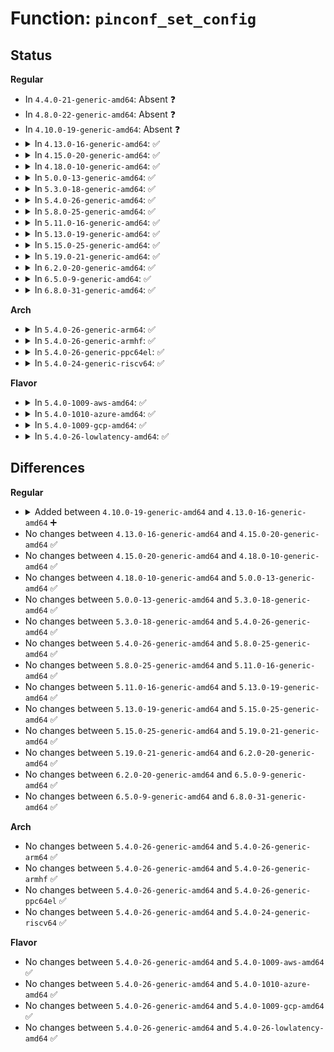 # Function: <code>pinconf_set_config</code>

## Status
<b>Regular</b>
<ul>
<li>
In <code>4.4.0-21-generic-amd64</code>: Absent ❓
</li>
<li>
In <code>4.8.0-22-generic-amd64</code>: Absent ❓
</li>
<li>
In <code>4.10.0-19-generic-amd64</code>: Absent ❓
</li>
<li>
<details>
<summary>In <code>4.13.0-16-generic-amd64</code>: ✅</summary>

```c
int pinconf_set_config(struct pinctrl_dev * pctldev, unsigned int pin, long unsigned int * configs, size_t nconfigs)
```

```json
{
  "name": "pinconf_set_config",
  "collision_type": "Unique Global",
  "inline_type": "No",
  "funcs": [
    {
      "addr": 18446744071583639472,
      "name": "pinconf_set_config",
      "external": true,
      "loc": "drivers/pinctrl/pinconf.c:202",
      "file": "drivers/pinctrl/pinconf.c",
      "inline": "seen, unknown",
      "caller_inline": [],
      "caller_func": [
        "drivers/pinctrl/core.c:pinctrl_gpio_set_config"
      ]
    }
  ],
  "symbols": [
    {
      "addr": 18446744071583639472,
      "name": "pinconf_set_config",
      "section": ".text",
      "bind": "STB_GLOBAL",
      "size": 33
    }
  ]
}
```
</details>
</li>
<li>
<details>
<summary>In <code>4.15.0-20-generic-amd64</code>: ✅</summary>

```c
int pinconf_set_config(struct pinctrl_dev * pctldev, unsigned int pin, long unsigned int * configs, size_t nconfigs)
```

```json
{
  "name": "pinconf_set_config",
  "collision_type": "Unique Global",
  "inline_type": "No",
  "funcs": [
    {
      "addr": 18446744071583885888,
      "name": "pinconf_set_config",
      "external": true,
      "loc": "drivers/pinctrl/pinconf.c:202",
      "file": "drivers/pinctrl/pinconf.c",
      "inline": "seen, unknown",
      "caller_inline": [],
      "caller_func": [
        "drivers/pinctrl/core.c:pinctrl_gpio_set_config"
      ]
    }
  ],
  "symbols": [
    {
      "addr": 18446744071583885888,
      "name": "pinconf_set_config",
      "section": ".text",
      "bind": "STB_GLOBAL",
      "size": 44
    }
  ]
}
```
</details>
</li>
<li>
<details>
<summary>In <code>4.18.0-10-generic-amd64</code>: ✅</summary>

```c
int pinconf_set_config(struct pinctrl_dev * pctldev, unsigned int pin, long unsigned int * configs, size_t nconfigs)
```

```json
{
  "name": "pinconf_set_config",
  "collision_type": "Unique Global",
  "inline_type": "No",
  "funcs": [
    {
      "addr": 18446744071584086560,
      "name": "pinconf_set_config",
      "external": true,
      "loc": "drivers/pinctrl/pinconf.c:202",
      "file": "drivers/pinctrl/pinconf.c",
      "inline": "seen, unknown",
      "caller_inline": [],
      "caller_func": [
        "drivers/pinctrl/core.c:pinctrl_gpio_set_config"
      ]
    }
  ],
  "symbols": [
    {
      "addr": 18446744071584086560,
      "name": "pinconf_set_config",
      "section": ".text",
      "bind": "STB_GLOBAL",
      "size": 44
    }
  ]
}
```
</details>
</li>
<li>
<details>
<summary>In <code>5.0.0-13-generic-amd64</code>: ✅</summary>

```c
int pinconf_set_config(struct pinctrl_dev * pctldev, unsigned int pin, long unsigned int * configs, size_t nconfigs)
```

```json
{
  "name": "pinconf_set_config",
  "collision_type": "Unique Global",
  "inline_type": "No",
  "funcs": [
    {
      "addr": 18446744071584171152,
      "name": "pinconf_set_config",
      "external": true,
      "loc": "drivers/pinctrl/pinconf.c:202",
      "file": "drivers/pinctrl/pinconf.c",
      "inline": "seen, unknown",
      "caller_inline": [],
      "caller_func": [
        "drivers/pinctrl/core.c:pinctrl_gpio_set_config"
      ]
    }
  ],
  "symbols": [
    {
      "addr": 18446744071584171152,
      "name": "pinconf_set_config",
      "section": ".text",
      "bind": "STB_GLOBAL",
      "size": 44
    }
  ]
}
```
</details>
</li>
<li>
<details>
<summary>In <code>5.3.0-18-generic-amd64</code>: ✅</summary>

```c
int pinconf_set_config(struct pinctrl_dev * pctldev, unsigned int pin, long unsigned int * configs, size_t nconfigs)
```

```json
{
  "name": "pinconf_set_config",
  "collision_type": "Unique Global",
  "inline_type": "No",
  "funcs": [
    {
      "addr": 18446744071584359824,
      "name": "pinconf_set_config",
      "external": true,
      "loc": "drivers/pinctrl/pinconf.c:200",
      "file": "drivers/pinctrl/pinconf.c",
      "inline": "seen, unknown",
      "caller_inline": [],
      "caller_func": [
        "drivers/pinctrl/core.c:pinctrl_gpio_set_config"
      ]
    }
  ],
  "symbols": [
    {
      "addr": 18446744071584359824,
      "name": "pinconf_set_config",
      "section": ".text",
      "bind": "STB_GLOBAL",
      "size": 44
    }
  ]
}
```
</details>
</li>
<li>
<details>
<summary>In <code>5.4.0-26-generic-amd64</code>: ✅</summary>

```c
int pinconf_set_config(struct pinctrl_dev * pctldev, unsigned int pin, long unsigned int * configs, size_t nconfigs)
```

```json
{
  "name": "pinconf_set_config",
  "collision_type": "Unique Global",
  "inline_type": "No",
  "funcs": [
    {
      "addr": 18446744071584494624,
      "name": "pinconf_set_config",
      "external": true,
      "loc": "drivers/pinctrl/pinconf.c:200",
      "file": "drivers/pinctrl/pinconf.c",
      "inline": "seen, unknown",
      "caller_inline": [],
      "caller_func": [
        "drivers/pinctrl/core.c:pinctrl_gpio_set_config"
      ]
    }
  ],
  "symbols": [
    {
      "addr": 18446744071584494624,
      "name": "pinconf_set_config",
      "section": ".text",
      "bind": "STB_GLOBAL",
      "size": 44
    }
  ]
}
```
</details>
</li>
<li>
<details>
<summary>In <code>5.8.0-25-generic-amd64</code>: ✅</summary>

```c
int pinconf_set_config(struct pinctrl_dev * pctldev, unsigned int pin, long unsigned int * configs, size_t nconfigs)
```

```json
{
  "name": "pinconf_set_config",
  "collision_type": "Unique Global",
  "inline_type": "No",
  "funcs": [
    {
      "addr": 18446744071585159696,
      "name": "pinconf_set_config",
      "external": true,
      "loc": "drivers/pinctrl/pinconf.c:200",
      "file": "drivers/pinctrl/pinconf.c",
      "inline": "seen, unknown",
      "caller_inline": [],
      "caller_func": [
        "drivers/pinctrl/core.c:pinctrl_gpio_set_config"
      ]
    }
  ],
  "symbols": [
    {
      "addr": 18446744071585159696,
      "name": "pinconf_set_config",
      "section": ".text",
      "bind": "STB_GLOBAL",
      "size": 44
    }
  ]
}
```
</details>
</li>
<li>
<details>
<summary>In <code>5.11.0-16-generic-amd64</code>: ✅</summary>

```c
int pinconf_set_config(struct pinctrl_dev * pctldev, unsigned int pin, long unsigned int * configs, size_t nconfigs)
```

```json
{
  "name": "pinconf_set_config",
  "collision_type": "Unique Global",
  "inline_type": "No",
  "funcs": [
    {
      "addr": 18446744071585309440,
      "name": "pinconf_set_config",
      "external": true,
      "loc": "drivers/pinctrl/pinconf.c:200",
      "file": "drivers/pinctrl/pinconf.c",
      "inline": "seen, unknown",
      "caller_inline": [],
      "caller_func": [
        "drivers/pinctrl/core.c:pinctrl_gpio_set_config"
      ]
    }
  ],
  "symbols": [
    {
      "addr": 18446744071585309440,
      "name": "pinconf_set_config",
      "section": ".text",
      "bind": "STB_GLOBAL",
      "size": 44
    }
  ]
}
```
</details>
</li>
<li>
<details>
<summary>In <code>5.13.0-19-generic-amd64</code>: ✅</summary>

```c
int pinconf_set_config(struct pinctrl_dev * pctldev, unsigned int pin, long unsigned int * configs, size_t nconfigs)
```

```json
{
  "name": "pinconf_set_config",
  "collision_type": "Unique Global",
  "inline_type": "No",
  "funcs": [
    {
      "addr": 18446744071585193952,
      "name": "pinconf_set_config",
      "external": true,
      "loc": "drivers/pinctrl/pinconf.c:200",
      "file": "drivers/pinctrl/pinconf.c",
      "inline": "seen, unknown",
      "caller_inline": [],
      "caller_func": [
        "drivers/pinctrl/core.c:pinctrl_gpio_set_config"
      ]
    }
  ],
  "symbols": [
    {
      "addr": 18446744071585193952,
      "name": "pinconf_set_config",
      "section": ".text",
      "bind": "STB_GLOBAL",
      "size": 44
    }
  ]
}
```
</details>
</li>
<li>
<details>
<summary>In <code>5.15.0-25-generic-amd64</code>: ✅</summary>

```c
int pinconf_set_config(struct pinctrl_dev * pctldev, unsigned int pin, long unsigned int * configs, size_t nconfigs)
```

```json
{
  "name": "pinconf_set_config",
  "collision_type": "Unique Global",
  "inline_type": "No",
  "funcs": [
    {
      "addr": 18446744071585647952,
      "name": "pinconf_set_config",
      "external": true,
      "loc": "drivers/pinctrl/pinconf.c:200",
      "file": "drivers/pinctrl/pinconf.c",
      "inline": "seen, unknown",
      "caller_inline": [],
      "caller_func": [
        "drivers/pinctrl/core.c:pinctrl_gpio_set_config"
      ]
    }
  ],
  "symbols": [
    {
      "addr": 18446744071585647952,
      "name": "pinconf_set_config",
      "section": ".text",
      "bind": "STB_GLOBAL",
      "size": 44
    }
  ]
}
```
</details>
</li>
<li>
<details>
<summary>In <code>5.19.0-21-generic-amd64</code>: ✅</summary>

```c
int pinconf_set_config(struct pinctrl_dev * pctldev, unsigned int pin, long unsigned int * configs, size_t nconfigs)
```

```json
{
  "name": "pinconf_set_config",
  "collision_type": "Unique Global",
  "inline_type": "No",
  "funcs": [
    {
      "addr": 18446744071586809472,
      "name": "pinconf_set_config",
      "external": true,
      "loc": "drivers/pinctrl/pinconf.c:200",
      "file": "drivers/pinctrl/pinconf.c",
      "inline": "seen, unknown",
      "caller_inline": [],
      "caller_func": [
        "drivers/pinctrl/core.c:pinctrl_gpio_set_config"
      ]
    }
  ],
  "symbols": [
    {
      "addr": 18446744071586809472,
      "name": "pinconf_set_config",
      "section": ".text",
      "bind": "STB_GLOBAL",
      "size": 68
    }
  ]
}
```
</details>
</li>
<li>
<details>
<summary>In <code>6.2.0-20-generic-amd64</code>: ✅</summary>

```c
int pinconf_set_config(struct pinctrl_dev * pctldev, unsigned int pin, long unsigned int * configs, size_t nconfigs)
```

```json
{
  "name": "pinconf_set_config",
  "collision_type": "Unique Global",
  "inline_type": "No",
  "funcs": [
    {
      "addr": 18446744071587947824,
      "name": "pinconf_set_config",
      "external": true,
      "loc": "drivers/pinctrl/pinconf.c:200",
      "file": "drivers/pinctrl/pinconf.c",
      "inline": "seen, unknown",
      "caller_inline": [],
      "caller_func": [
        "drivers/pinctrl/core.c:pinctrl_gpio_set_config"
      ]
    }
  ],
  "symbols": [
    {
      "addr": 18446744071587947824,
      "name": "pinconf_set_config",
      "section": ".text",
      "bind": "STB_GLOBAL",
      "size": 68
    }
  ]
}
```
</details>
</li>
<li>
<details>
<summary>In <code>6.5.0-9-generic-amd64</code>: ✅</summary>

```c
int pinconf_set_config(struct pinctrl_dev * pctldev, unsigned int pin, long unsigned int * configs, size_t nconfigs)
```

```json
{
  "name": "pinconf_set_config",
  "collision_type": "Unique Global",
  "inline_type": "No",
  "funcs": [
    {
      "addr": 18446744071588222080,
      "name": "pinconf_set_config",
      "external": true,
      "loc": "drivers/pinctrl/pinconf.c:200",
      "file": "drivers/pinctrl/pinconf.c",
      "inline": "seen, unknown",
      "caller_inline": [],
      "caller_func": [
        "drivers/pinctrl/core.c:pinctrl_gpio_set_config"
      ]
    }
  ],
  "symbols": [
    {
      "addr": 18446744071588222080,
      "name": "pinconf_set_config",
      "section": ".text",
      "bind": "STB_GLOBAL",
      "size": 68
    }
  ]
}
```
</details>
</li>
<li>
<details>
<summary>In <code>6.8.0-31-generic-amd64</code>: ✅</summary>

```c
int pinconf_set_config(struct pinctrl_dev * pctldev, unsigned int pin, long unsigned int * configs, size_t nconfigs)
```

```json
{
  "name": "pinconf_set_config",
  "collision_type": "Unique Global",
  "inline_type": "No",
  "funcs": [
    {
      "addr": 18446744071588514864,
      "name": "pinconf_set_config",
      "external": true,
      "loc": "drivers/pinctrl/pinconf.c:202",
      "file": "drivers/pinctrl/pinconf.c",
      "inline": "seen, unknown",
      "caller_inline": [],
      "caller_func": [
        "drivers/pinctrl/core.c:pinctrl_gpio_set_config"
      ]
    }
  ],
  "symbols": [
    {
      "addr": 18446744071588514864,
      "name": "pinconf_set_config",
      "section": ".text",
      "bind": "STB_GLOBAL",
      "size": 68
    }
  ]
}
```
</details>
</li>
</ul>
<b>Arch</b>
<ul>
<li>
<details>
<summary>In <code>5.4.0-26-generic-arm64</code>: ✅</summary>

```c
int pinconf_set_config(struct pinctrl_dev * pctldev, unsigned int pin, long unsigned int * configs, size_t nconfigs)
```

```json
{
  "name": "pinconf_set_config",
  "collision_type": "Unique Global",
  "inline_type": "No",
  "funcs": [
    {
      "addr": 18446603336496514776,
      "name": "pinconf_set_config",
      "external": true,
      "loc": "drivers/pinctrl/pinconf.c:200",
      "file": "drivers/pinctrl/pinconf.c",
      "inline": "seen, unknown",
      "caller_inline": [],
      "caller_func": [
        "drivers/pinctrl/core.c:pinctrl_gpio_set_config"
      ]
    }
  ],
  "symbols": [
    {
      "addr": 18446603336496514776,
      "name": "pinconf_set_config",
      "section": ".text",
      "bind": "STB_GLOBAL",
      "size": 104
    }
  ]
}
```
</details>
</li>
<li>
<details>
<summary>In <code>5.4.0-26-generic-armhf</code>: ✅</summary>

```c
int pinconf_set_config(struct pinctrl_dev * pctldev, unsigned int pin, long unsigned int * configs, size_t nconfigs)
```

```json
{
  "name": "pinconf_set_config",
  "collision_type": "Unique Global",
  "inline_type": "No",
  "funcs": [
    {
      "addr": 3229819804,
      "name": "pinconf_set_config",
      "external": true,
      "loc": "drivers/pinctrl/pinconf.c:200",
      "file": "drivers/pinctrl/pinconf.c",
      "inline": "seen, unknown",
      "caller_inline": [],
      "caller_func": [
        "drivers/pinctrl/core.c:pinctrl_gpio_set_config"
      ]
    }
  ],
  "symbols": [
    {
      "addr": 3229819804,
      "name": "pinconf_set_config",
      "section": ".text",
      "bind": "STB_GLOBAL",
      "size": 68
    }
  ]
}
```
</details>
</li>
<li>
<details>
<summary>In <code>5.4.0-26-generic-ppc64el</code>: ✅</summary>

```c
int pinconf_set_config(struct pinctrl_dev * pctldev, unsigned int pin, long unsigned int * configs, size_t nconfigs)
```

```json
{
  "name": "pinconf_set_config",
  "collision_type": "Unique Global",
  "inline_type": "No",
  "funcs": [
    {
      "addr": 13835058055290733024,
      "name": "pinconf_set_config",
      "external": true,
      "loc": "drivers/pinctrl/pinconf.c:200",
      "file": "drivers/pinctrl/pinconf.c",
      "inline": "seen, unknown",
      "caller_inline": [],
      "caller_func": [
        "drivers/pinctrl/core.c:pinctrl_gpio_set_config"
      ]
    }
  ],
  "symbols": [
    {
      "addr": 13835058055290733024,
      "name": "pinconf_set_config",
      "section": ".text",
      "bind": "STB_GLOBAL",
      "size": 100
    }
  ]
}
```
</details>
</li>
<li>
<details>
<summary>In <code>5.4.0-24-generic-riscv64</code>: ✅</summary>

```c
int pinconf_set_config(struct pinctrl_dev * pctldev, unsigned int pin, long unsigned int * configs, size_t nconfigs)
```

```json
{
  "name": "pinconf_set_config",
  "collision_type": "Unique Global",
  "inline_type": "No",
  "funcs": [
    {
      "addr": 18446743936275431792,
      "name": "pinconf_set_config",
      "external": true,
      "loc": "drivers/pinctrl/pinconf.c:200",
      "file": "drivers/pinctrl/pinconf.c",
      "inline": "seen, unknown",
      "caller_inline": [],
      "caller_func": [
        "drivers/pinctrl/core.c:pinctrl_gpio_set_config"
      ]
    }
  ],
  "symbols": [
    {
      "addr": 18446743936275431792,
      "name": "pinconf_set_config",
      "section": ".text",
      "bind": "STB_GLOBAL",
      "size": 78
    }
  ]
}
```
</details>
</li>
</ul>
<b>Flavor</b>
<ul>
<li>
<details>
<summary>In <code>5.4.0-1009-aws-amd64</code>: ✅</summary>

```c
int pinconf_set_config(struct pinctrl_dev * pctldev, unsigned int pin, long unsigned int * configs, size_t nconfigs)
```

```json
{
  "name": "pinconf_set_config",
  "collision_type": "Unique Global",
  "inline_type": "No",
  "funcs": [
    {
      "addr": 18446744071584463376,
      "name": "pinconf_set_config",
      "external": true,
      "loc": "drivers/pinctrl/pinconf.c:200",
      "file": "drivers/pinctrl/pinconf.c",
      "inline": "seen, unknown",
      "caller_inline": [],
      "caller_func": [
        "drivers/pinctrl/core.c:pinctrl_gpio_set_config"
      ]
    }
  ],
  "symbols": [
    {
      "addr": 18446744071584463376,
      "name": "pinconf_set_config",
      "section": ".text",
      "bind": "STB_GLOBAL",
      "size": 44
    }
  ]
}
```
</details>
</li>
<li>
<details>
<summary>In <code>5.4.0-1010-azure-amd64</code>: ✅</summary>

```c
int pinconf_set_config(struct pinctrl_dev * pctldev, unsigned int pin, long unsigned int * configs, size_t nconfigs)
```

```json
{
  "name": "pinconf_set_config",
  "collision_type": "Unique Global",
  "inline_type": "No",
  "funcs": [
    {
      "addr": 18446744071584399056,
      "name": "pinconf_set_config",
      "external": true,
      "loc": "drivers/pinctrl/pinconf.c:200",
      "file": "drivers/pinctrl/pinconf.c",
      "inline": "seen, unknown",
      "caller_inline": [],
      "caller_func": [
        "drivers/pinctrl/core.c:pinctrl_gpio_set_config"
      ]
    }
  ],
  "symbols": [
    {
      "addr": 18446744071584399056,
      "name": "pinconf_set_config",
      "section": ".text",
      "bind": "STB_GLOBAL",
      "size": 44
    }
  ]
}
```
</details>
</li>
<li>
<details>
<summary>In <code>5.4.0-1009-gcp-amd64</code>: ✅</summary>

```c
int pinconf_set_config(struct pinctrl_dev * pctldev, unsigned int pin, long unsigned int * configs, size_t nconfigs)
```

```json
{
  "name": "pinconf_set_config",
  "collision_type": "Unique Global",
  "inline_type": "No",
  "funcs": [
    {
      "addr": 18446744071584446288,
      "name": "pinconf_set_config",
      "external": true,
      "loc": "drivers/pinctrl/pinconf.c:200",
      "file": "drivers/pinctrl/pinconf.c",
      "inline": "seen, unknown",
      "caller_inline": [],
      "caller_func": [
        "drivers/pinctrl/core.c:pinctrl_gpio_set_config"
      ]
    }
  ],
  "symbols": [
    {
      "addr": 18446744071584446288,
      "name": "pinconf_set_config",
      "section": ".text",
      "bind": "STB_GLOBAL",
      "size": 44
    }
  ]
}
```
</details>
</li>
<li>
<details>
<summary>In <code>5.4.0-26-lowlatency-amd64</code>: ✅</summary>

```c
int pinconf_set_config(struct pinctrl_dev * pctldev, unsigned int pin, long unsigned int * configs, size_t nconfigs)
```

```json
{
  "name": "pinconf_set_config",
  "collision_type": "Unique Global",
  "inline_type": "No",
  "funcs": [
    {
      "addr": 18446744071584552416,
      "name": "pinconf_set_config",
      "external": true,
      "loc": "drivers/pinctrl/pinconf.c:200",
      "file": "drivers/pinctrl/pinconf.c",
      "inline": "seen, unknown",
      "caller_inline": [],
      "caller_func": [
        "drivers/pinctrl/core.c:pinctrl_gpio_set_config"
      ]
    }
  ],
  "symbols": [
    {
      "addr": 18446744071584552416,
      "name": "pinconf_set_config",
      "section": ".text",
      "bind": "STB_GLOBAL",
      "size": 44
    }
  ]
}
```
</details>
</li>
</ul>

## Differences
<b>Regular</b>
<ul>
<li>
<details>
<summary>Added between <code>4.10.0-19-generic-amd64</code> and <code>4.13.0-16-generic-amd64</code> ➕</summary>

```c
int pinconf_set_config(struct pinctrl_dev * pctldev, unsigned int pin, long unsigned int * configs, size_t nconfigs)
```
</details>
</li>
<li>
No changes between <code>4.13.0-16-generic-amd64</code> and <code>4.15.0-20-generic-amd64</code> ✅
</li>
<li>
No changes between <code>4.15.0-20-generic-amd64</code> and <code>4.18.0-10-generic-amd64</code> ✅
</li>
<li>
No changes between <code>4.18.0-10-generic-amd64</code> and <code>5.0.0-13-generic-amd64</code> ✅
</li>
<li>
No changes between <code>5.0.0-13-generic-amd64</code> and <code>5.3.0-18-generic-amd64</code> ✅
</li>
<li>
No changes between <code>5.3.0-18-generic-amd64</code> and <code>5.4.0-26-generic-amd64</code> ✅
</li>
<li>
No changes between <code>5.4.0-26-generic-amd64</code> and <code>5.8.0-25-generic-amd64</code> ✅
</li>
<li>
No changes between <code>5.8.0-25-generic-amd64</code> and <code>5.11.0-16-generic-amd64</code> ✅
</li>
<li>
No changes between <code>5.11.0-16-generic-amd64</code> and <code>5.13.0-19-generic-amd64</code> ✅
</li>
<li>
No changes between <code>5.13.0-19-generic-amd64</code> and <code>5.15.0-25-generic-amd64</code> ✅
</li>
<li>
No changes between <code>5.15.0-25-generic-amd64</code> and <code>5.19.0-21-generic-amd64</code> ✅
</li>
<li>
No changes between <code>5.19.0-21-generic-amd64</code> and <code>6.2.0-20-generic-amd64</code> ✅
</li>
<li>
No changes between <code>6.2.0-20-generic-amd64</code> and <code>6.5.0-9-generic-amd64</code> ✅
</li>
<li>
No changes between <code>6.5.0-9-generic-amd64</code> and <code>6.8.0-31-generic-amd64</code> ✅
</li>
</ul>
<b>Arch</b>
<ul>
<li>
No changes between <code>5.4.0-26-generic-amd64</code> and <code>5.4.0-26-generic-arm64</code> ✅
</li>
<li>
No changes between <code>5.4.0-26-generic-amd64</code> and <code>5.4.0-26-generic-armhf</code> ✅
</li>
<li>
No changes between <code>5.4.0-26-generic-amd64</code> and <code>5.4.0-26-generic-ppc64el</code> ✅
</li>
<li>
No changes between <code>5.4.0-26-generic-amd64</code> and <code>5.4.0-24-generic-riscv64</code> ✅
</li>
</ul>
<b>Flavor</b>
<ul>
<li>
No changes between <code>5.4.0-26-generic-amd64</code> and <code>5.4.0-1009-aws-amd64</code> ✅
</li>
<li>
No changes between <code>5.4.0-26-generic-amd64</code> and <code>5.4.0-1010-azure-amd64</code> ✅
</li>
<li>
No changes between <code>5.4.0-26-generic-amd64</code> and <code>5.4.0-1009-gcp-amd64</code> ✅
</li>
<li>
No changes between <code>5.4.0-26-generic-amd64</code> and <code>5.4.0-26-lowlatency-amd64</code> ✅
</li>
</ul>
